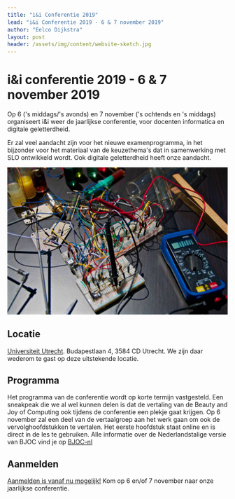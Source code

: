 ```yaml
---
title: "i&i Conferentie 2019"
lead: "i&i Conferentie 2019 - 6 & 7 november 2019"
author: "Eelco Dijkstra"
layout: post
header: /assets/img/content/website-sketch.jpg
---
```


# i&i conferentie 2019 - 6 & 7 november 2019

Op 6 ('s middags/'s avonds) en 7 november ('s ochtends en 's middags) organiseert i&i weer de jaarlijkse conferentie,
voor docenten informatica en digitale geletterdheid.

Er zal veel aandacht zijn voor het nieuwe examenprogramma,
in het bijzonder voor het materiaal van de keuzethema's dat in samenwerking met SLO ontwikkeld wordt.
Ook digitale geletterdheid heeft onze aandacht.

![Thinkering](/assets/img/content/thinkering.jpg)


## Locatie

[Universiteit Utrecht](https://www.google.com/maps/place/Budapestlaan+4,+3584+CD+Utrecht/@52.087247,5.1661013,17z/data=!3m1!4b1!4m5!3m4!1s0x47c6689992c482c5:0x9d5efa0e2b83a1d!8m2!3d52.087247!4d5.16829?shorturl=1). Budapestlaan 4, 3584 CD Utrecht. We zijn daar wederom te gast op deze uitstekende locatie.

## Programma

Het programma van de conferentie wordt op korte termijn vastgesteld. Een sneakpeak die we al wel kunnen delen is dat de vertaling van de Beauty and Joy of Computing ook tijdens de conferentie een plekje gaat krijgen. Op 6 november zal een deel van de vertaalgroep aan het werk gaan om ook de vervolghoofdstukken te vertalen. Het eerste hoofdstuk staat online en is direct in de les te gebruiken. Alle informatie over de Nederlandstalige versie van BJOC vind je op [BJOC-nl](www.bjoc.nl)

## Aanmelden

[Aanmelden is vanaf nu mogelijk!](https://www.smink-registratie.nl/ieni/) Kom op 6 en/of 7 november naar onze jaarlijkse conferentie.
